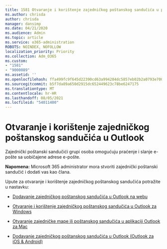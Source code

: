 ```yaml
---
title: 1581 Otvaranje i korištenje zajedničkog poštanskog sandučića u programu Outlook na webu
ms.author: chrisda
author: chrisda
manager: dansimp
ms.date: 04/21/2020
ms.audience: Admin
ms.topic: article
ms.service: o365-administration
ROBOTS: NOINDEX, NOFOLLOW
localization_priority: Priority
ms.collection: Adm_O365
ms.custom:
- "1581"
- "9000089"
ms.assetid: ''
ms.openlocfilehash: ffa499fc9f645d22390cd63a994204dc5857eb02b2a0793e700d3a3e2ef50546
ms.sourcegitcommit: b5f7da89a650d2915dc652449623c78be6247175
ms.translationtype: MT
ms.contentlocale: hr-HR
ms.lasthandoff: 08/05/2021
ms.locfileid: "54011400"
---
```

# <a name="open-and-use-a-shared-mailbox-in-outlook"></a>Otvaranje i korištenje zajedničkog poštanskog sandučića u Outlook

Zajednički poštanski sandučići grupi osoba omogućuju praćenje i slanje e-pošte sa uobičajene adrese e-pošte. 

**Napomena:** Microsoft 365 administrator mora stvoriti zajednički poštanski sandučić i dodati vas kao člana.

Upute za otvaranje i korištenje zajedničkog poštanskog sandučića potražite u nastavku:

- [Dodavanje zajedničkog poštanskog sandučića u Outlook na webu](https://support.office.com/article/Add-a-shared-mailbox-to-Outlook-on-the-web-98b5a90d-4e38-415d-a030-f09a4cd28207)

- [Otvaranje i korištenje zajedničkog poštanskog sandučića u Outlook za Windows](https://support.office.com/article/open-and-use-a-shared-mailbox-in-outlook-d94a8e9e-21f1-4240-808b-de9c9c088afd)

- [Otvaranje zajedničke mape ili poštanskog sandučića u aplikaciji Outlook za Mac](https://support.office.com/article/Open-a-shared-folder-or-mailbox-in-Outlook-for-Mac-6ecc39c5-5577-4a1d-b18c-bbdc92972cb2)

- [Dodavanje zajedničkog poštanskog sandučića u Outlook (Outlook za iOS & Android)](https://support.office.com/article/Add-a-shared-mailbox-to-Outlook-mobile-f866242c-81b2-472e-8776-6c49c5473c9f)
